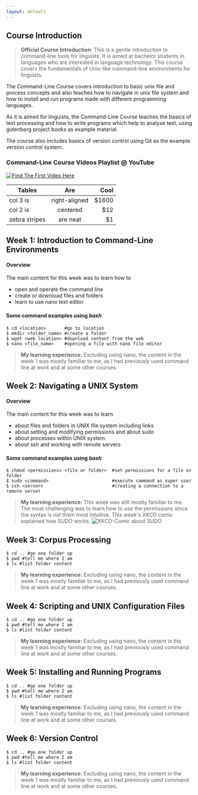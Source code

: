 ```yaml
---
layout: default
---
```


## Course Introduction

> **Official Course Introduction:** This is a gentle introduction to command-line tools for linguists. It is aimed at bachelor students in languages who are interested in language technology. This course covers the fundamentals of Unix-like command-line environments for linguists.

The Command-Line Course covers introduction to basic unix file and process concepts and also teaches how to navigate in unix file system and how to install and run programs made with different programming languages.

As it is aimed for linguists, the Command-Line Course teaches the basics of text processing and how to write programs which help to analyse text, using gutenberg project books as example material.

The course also includes basics of version control using Git as the example version control system.

### Command-Line Course Videos Playlist @ YouTube

[![Find The First Video Here](http://img.youtube.com/vi/j9Oi10ggoxY/0.jpg)](http://www.youtube.com/watch?v=j9Oi10ggoxY&list=PLtpBLbHSJbOUh9JZzGWekDn-9BecuqPfa "Command-Line Course Videos")


| Tables        | Are           | Cool  |
| ------------- |:-------------:| -----:|
| col 3 is      | right-aligned | $1600 |
| col 2 is      | centered      |   $12 |
| zebra stripes | are neat      |    $1 |


## Week 1: Introduction to Command-Line Environments

#### Overview

The main content for this week was to learn how to
*   open and operate the command line
*   create or download files and folders
*   learn to use nano text editor

#### Some command examples using *bash*
```
$ cd <location>       #go to location
$ mkdir <folder_name> #create a folder
$ wget <web location> #download content from the web
$ nano <file_name>    #opening a file with nano file editor
```
> **My learning experience:** Excluding using nano, the content in the week 1 was mostly familiar to me, as I had previously used command line at work and at some other courses.


## Week 2: Navigating a UNIX System

#### Overview

The main content for this week was to learn
*   about files and folders in UNIX file system including links
*   about setting and modifying permissions and about sudo
*   about processes within UNIX system
*   about ssh and working with remote servers

#### Some command examples using *bash*

```
$ chmod <permissions> <file or folder>  #set permissions for a file or folder
$ sudo <command>                        #execute command as super user
$ ssh <server>                          #creating a connection to a remote server
```
> **My learning experience:** This week was still mostly familiar to me. The most challenging was to learn how to use the permissions since the syntax is not them most intuitive.
> This week's XKCD comic explained how SUDO works.
> ![XKCD-Comic about SUDO](https://imgs.xkcd.com/comics/sandwich.png)


## Week 3: Corpus Processing

```
$ cd .. #go one folder up
$ pwd #tell me where I am
$ ls #list folder content
```
> **My learning experience:** Excluding using nano, the content in the week 1 was mostly familiar to me, as I had previously used command line at work and at some other courses.



## Week 4: Scripting and UNIX Configuration Files

```
$ cd .. #go one folder up
$ pwd #tell me where I am
$ ls #list folder content
```
> **My learning experience:** Excluding using nano, the content in the week 1 was mostly familiar to me, as I had previously used command line at work and at some other courses.


## Week 5: Installing and Running Programs

```
$ cd .. #go one folder up
$ pwd #tell me where I am
$ ls #list folder content
```
> **My learning experience:** Excluding using nano, the content in the week 1 was mostly familiar to me, as I had previously used command line at work and at some other courses.


## Week 6: Version Control

```
$ cd .. #go one folder up
$ pwd #tell me where I am
$ ls #list folder content
```
> **My learning experience:** Excluding using nano, the content in the week 1 was mostly familiar to me, as I had previously used command line at work and at some other courses.
